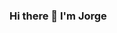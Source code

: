 ### Hi there 👋 I'm Jorge

<!--
**vsh00t/vsh00t** is a ✨ _special_ ✨ repository because its `README.md` (this file) appears on your GitHub profile.

Here are some ideas to get you started:

- 🔭 I’m currently working on Cybersecurity.
- 🌱 I’m currently learning Golang and Python.
- 👯 I’m looking to collaborate on Nuclei Templates.
- 💬 Ask me about cybersecurity and redteam. 
-->
